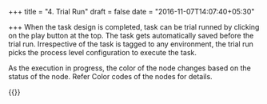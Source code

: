 +++
title = "4. Trial Run"
draft = false
date = "2016-11-07T14:07:40+05:30"

+++
When the task design is completed, task can be trial runned by clicking on the play button at the top. The task gets automatically saved before the trial run. Irrespective of the task is tagged to any environment, the trial run picks the process level configuration to execute the task. 

As the execution in progress, the color of the node changes based on the status of the node. Refer Color codes of the nodes for details.

{{<youtube rAYHJVuBzco>}}